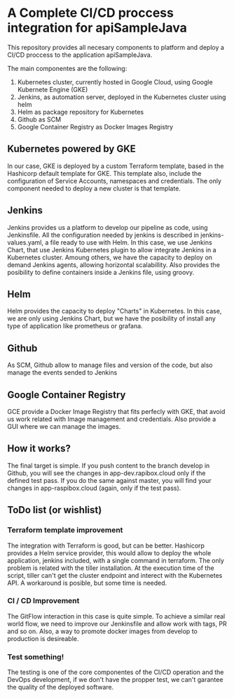 # A Complete CI/CD proccess integration for apiSampleJava

This repository provides all necesary components to platform and deploy a CI/CD proccess 
to the application apiSampleJava.

The main componentes are the following:
1. Kubernetes cluster, currently hosted in Google Cloud, using Google Kubernete Engine (GKE)
2. Jenkins, as automation server, deployed in the Kubernetes cluster using helm
3. Helm as package repository for Kubernetes
4. Github as SCM
5. Google Container Registry as Docker Images Registry

## Kubernetes powered by GKE
In our case, GKE is deployed by a custom Terraform template, based in the Hashicorp default template for GKE.
This template also, include the configuration of Service Accounts, namespaces and credentials. The only component
needed to deploy a new cluster is that template.

## Jenkins
Jenkins provides us a platform to develop our pipeline as code, using Jenkinsfile. All the configuration 
needed by jenkins is described in jenkins-values.yaml, a file ready to use with Helm.
In this case, we use Jenkins Chart, that use Jenkins Kubernetes plugin to allow integrate Jenkins in a Kubernetes cluster. Amoung others, we have the capacity to deploy on demand Jenkins agents, allowing horizontal scalabillity. 
Also provides the posibility to define containers inside a Jenkins file, using groovy.

## Helm
Helm provides the capacity to deploy "Charts" in Kubernetes. In this case, we are only using Jenkins Chart, but 
we have the posibility of install any type of application like prometheus or grafana.

## Github
As SCM, Github allow to manage files and version of the code, but also manage the events sended to Jenkins

## Google Container Registry
GCE provide a Docker Image Registry that fits perfecly with GKE, that avoid us work related with Image management and credentials.
Also provide a GUI where we can manage the images.

## How it works?
The final target is simple. If you push content to the branch develop in Github, you will see the changes in app-dev.rapibox.cloud only if the defined test pass.
If you do the same against master, you will find your changes in app-raspibox.cloud (again, only if the test pass).

## ToDo list (or wishlist)

### Terraform template improvement
The integration with Terraform is good, but can be better. Hashicorp provides a Helm service provider, this would allow
to deploy the whole application, jenkins included, with a single command in terraform. The only problem is related with the tiller installation. At the execution time of the script, tiller can't get the cluster endpoint and interect with the Kubernetes API. A workaround is posible, but some time is needed.

### CI / CD Improvement
The GitFlow interaction in this case is quite simple. To achieve a similar real world flow, we need to improve our Jenkinsfile and allow work with tags, PR and so on. Also, a way to promote docker images from develop to production is desireable.

### Test something!
The testing is one of the core componentes of the CI/CD operation and the DevOps development, if we don't have the propper test, we can't garantee the quality of the deployed software.